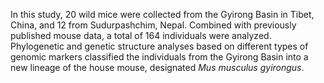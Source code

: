 In this study, 20 wild mice were collected from the Gyirong Basin in Tibet, China, and 12 from Sudurpashchim, Nepal. Combined with previously published mouse data, a total of 164 individuals were analyzed. Phylogenetic and genetic structure analyses based on different types of genomic markers classified the individuals from the Gyirong Basin into a new lineage of the house mouse, designated *Mus musculus gyirongus*.
